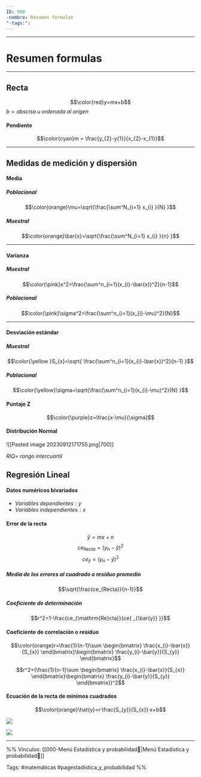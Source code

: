 ```yaml
---
ID: 900
-nombre: Resumen formulas
"-tags:":
---
```

___
# Resumen formulas
___

## Recta

$$\color{red}y=mx+b$$
$b= abscisa \;u\; ordenada\; al\; origen$
#### Pendiente
$$\color{cyan}m = \frac{y_{2}-y{1}}{x_{2}-x_{1}}$$
___
## Medidas de medición y dispersión
#### Media 
##### Poblacional
$$\color{orange}\mu=\sqrt{\frac{\sum^N_{i=1} x_{i} }{N} }$$
##### Muestral

$$\color{orange}\bar{x}=\sqrt{\frac{\sum^N_{i=1} x_{i} }{n} }$$
___
#### Varianza
##### Muestral
$$\color{\pink}s^2=\frac{\sum^n_{i=1}(x_{i}-\bar{x})^2}{n-1}$$
##### Poblacional
$$\color{\pink}\sigma^2=\frac{\sum^n_{i=1}(x_{i}-\mu)^2}{N}$$

___
#### Desviación estándar
##### Muestral
$$\color{\yellow }S_{x}=\sqrt{ \frac{\sum^n_{i=1}(x_{i}-\bar{x})^2}{n-1} }$$

##### Poblacional
$$\color{\yellow}\sigma=\sqrt{\frac{\sum^n_{i=1}(x_{i}-\mu)^2}{N}  }$$


#### Puntaje Z
$$\color{\purple}z=\frac{x-\mu}{\sigma}$$

#### Distribución Normal
![[Pasted image 20230912171755.png|700]]


$RIQ= \;rango \;intercuartil$

## Regresión Lineal

#### Datos numéricos bivariados
- $Variables \;dependientes: y$
- $Variables \;independientes: x$


#### Error de la recta
$$\hat{y}=mx+n$$
$$ce_{\mathrm{Re}cta}=(y_{n}-\hat{y})^2$$
$$ce_{\bar{y}}=(y_{n}-\bar{y})^2$$

##### Media de los errores al cuadrado o residuo promedio

$$\sqrt{\frac{ce_{Recta}}{n-1}}$$


##### Coeficiente de determinación

$$r^2=1-\frac{ce_{\mathrm{Re}cta}}{ce{ _{\bar{y}} }}$$


#### Coeficiente de correlación o residuo
$$\color{orange}r=\frac{1}{n-1}\sum \begin{bmatrix}
\frac{x_{i}-\bar{x}}{S_{x}}
\end{bmatrix}\begin{bmatrix}
\frac{y_{i}-\bar{y}}{S_{y}}
\end{bmatrix}$$

$$r^2=(\frac{1}{n-1}\sum \begin{bmatrix}
\frac{x_{i}-\bar{x}}{S_{x}}
\end{bmatrix}\begin{bmatrix}
\frac{y_{i}-\bar{y}}{S_{y}}
\end{bmatrix})^2$$ 

#### Ecuación de la recta de mínimos cuadrados
$$\color{orange}\hat{y}=r·\frac{S_{y}}{S_{x}}·x+b$$







![](https://www.youtube.com/watch?v=kYCyNrPToTc)


![](https://www.youtube.com/watch?v=wRqntzPxNXU)














___
%%
Vínculos:
[[000-Menú Estadística y probabilidad📃|Menú Estadística y probabilidad📃]]

Tags:
#matemáticas #pagestadística_y_probabilidad
%%
